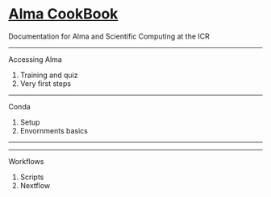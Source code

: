 # [Alma CookBook](https://almacookbook.github.io/)
Documentation for Alma and Scientific Computing at the ICR

***  
Accessing Alma
1. Training and quiz
2. Very first steps
   
***  
Conda
1. Setup
2. Envornments basics

***  

***  
Workflows
1. Scripts
2. Nextflow



